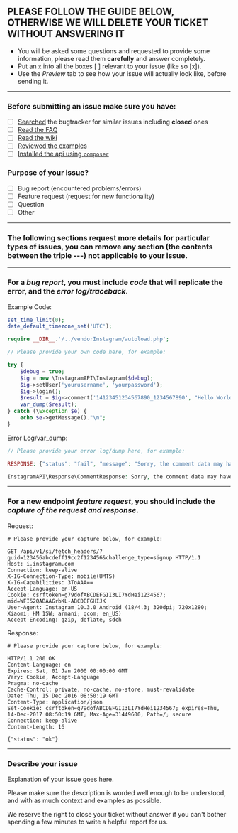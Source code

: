 ## PLEASE FOLLOW THE GUIDE BELOW, OTHERWISE WE WILL DELETE YOUR TICKET WITHOUT ANSWERING IT

- You will be asked some questions and requested to provide some information, please read them **carefully** and answer completely.
- Put an `x` into all the boxes [ ] relevant to your issue (like so [x]).
- Use the *Preview* tab to see how your issue will actually look like, before sending it.

---

### Before submitting an issue make sure you have:
- [ ] [Searched](https://github.com/mgp25/Instagram-API/search?type=Issues) the bugtracker for similar issues including **closed** ones
- [ ] [Read the FAQ](https://github.com/mgp25/Instagram-API/wiki/FAQ)
- [ ] [Read the wiki](https://github.com/mgp25/Instagram-API/wiki)
- [ ] [Reviewed the examples](https://github.com/mgp25/Instagram-API/tree/master/examples)
- [ ] [Installed the api using ``composer``](https://github.com/mgp25/Instagram-API#installation)

### Purpose of your issue?
- [ ] Bug report (encountered problems/errors)
- [ ] Feature request (request for new functionality)
- [ ] Question
- [ ] Other

---

### The following sections request more details for particular types of issues, you can remove any section (the contents between the triple ---) not applicable to your issue.

---

### For a *bug report*, you must include *code* that will replicate the error, and the *error log/traceback*.

Example Code:

```php
set_time_limit(0);
date_default_timezone_set('UTC');

require __DIR__.'/../vendorInstagram/autoload.php';

// Please provide your own code here, for example:

try {
    $debug = true;
    $ig = new \InstagramAPI\Instagram($debug);
    $ig->setUser('yourusername', 'yourpassword');
    $ig->login();
    $result = $ig->comment('14123451234567890_1234567890', "Hello World");
    var_dump($result);
} catch (\Exception $e) {
    echo $e->getMessage()."\n";
}
```

Error Log/var_dump:

```php
// Please provide your error log/dump here, for example:

RESPONSE: {"status": "fail", "message": "Sorry, the comment data may have been corrupted."}

InstagramAPI\Response\CommentResponse: Sorry, the comment data may have been corrupted.
```

---

### For a new endpoint *feature request*, you should include the *capture of the request and response*.

Request:

```http
# Please provide your capture below, for example:

GET /api/v1/si/fetch_headers/?guid=123456abcdeff19cc2f123456&challenge_type=signup HTTP/1.1
Host: i.instagram.com
Connection: keep-alive
X-IG-Connection-Type: mobile(UMTS)
X-IG-Capabilities: 3ToAAA==
Accept-Language: en-US
Cookie: csrftoken=g79dofABCDEFGII3LI7YdHei1234567; mid=WFI52QABAAGrbKL-ABCDEFGHIJK
User-Agent: Instagram 10.3.0 Android (18/4.3; 320dpi; 720x1280; Xiaomi; HM 1SW; armani; qcom; en_US)
Accept-Encoding: gzip, deflate, sdch
```

Response:

```http
# Please provide your capture below, for example:

HTTP/1.1 200 OK
Content-Language: en
Expires: Sat, 01 Jan 2000 00:00:00 GMT
Vary: Cookie, Accept-Language
Pragma: no-cache
Cache-Control: private, no-cache, no-store, must-revalidate
Date: Thu, 15 Dec 2016 08:50:19 GMT
Content-Type: application/json
Set-Cookie: csrftoken=g79dofABCDEFGII3LI7YdHei1234567; expires=Thu, 14-Dec-2017 08:50:19 GMT; Max-Age=31449600; Path=/; secure
Connection: keep-alive
Content-Length: 16

{"status": "ok"}
```
---

### Describe your issue

Explanation of your issue goes here.

Please make sure the description is worded well enough to be understood, and with as much context and examples as possible.

We reserve the right to close your ticket without answer if you can't bother spending a few minutes to write a helpful report for us.
